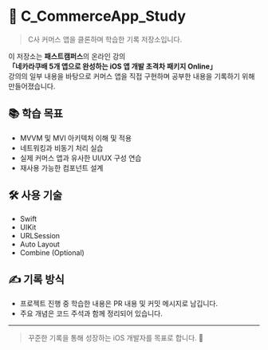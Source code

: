 # 🛒 C_CommerceApp_Study

> C사 커머스 앱을 클론하며 학습한 기록 저장소입니다.

이 저장소는 **패스트캠퍼스**의 온라인 강의  
**「네카라쿠배 5개 앱으로 완성하는 iOS 앱 개발 초격차 패키지 Online」**  
강의의 일부 내용을 바탕으로 커머스 앱을 직접 구현하며 공부한 내용을 기록하기 위해 만들어졌습니다.

## 📚 학습 목표
- MVVM 및 MVI 아키텍처 이해 및 적용
- 네트워킹과 비동기 처리 실습
- 실제 커머스 앱과 유사한 UI/UX 구성 연습
- 재사용 가능한 컴포넌트 설계

## 🛠 사용 기술
- Swift
- UIKit
- URLSession
- Auto Layout
- Combine (Optional)

## ✍️ 기록 방식
- 프로젝트 진행 중 학습한 내용은 PR 내용 및 커밋 메시지로 남깁니다.
- 주요 개념은 코드 주석과 함께 정리되어 있습니다.

---

> 꾸준한 기록을 통해 성장하는 iOS 개발자를 목표로 합니다. 🚀
